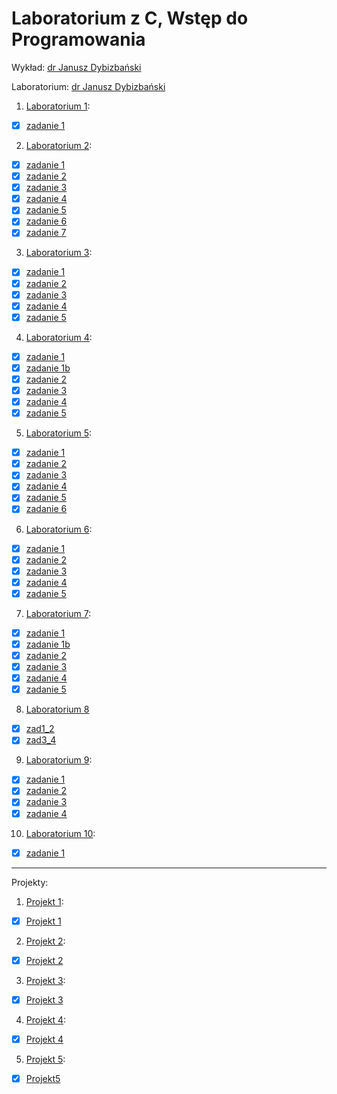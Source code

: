 # Laboratorium z C, Wstęp do Programowania

Wykład: [dr Janusz Dybizbański](https://inf.ug.edu.pl/~jdybiz/)

Laboratorium: [dr Janusz Dybizbański](https://inf.ug.edu.pl/~jdybiz/)

1. [Laboratorium 1](lab1):
  * [x] [zadanie 1](lab1/zad1.c)

2. [Laboratorium 2](lab2):
  * [x] [zadanie 1](lab2/zad1.c)
  * [x] [zadanie 2](lab2/zad2.c)
  * [x] [zadanie 3](lab2/zad3.c)
  * [x] [zadanie 4](lab2/zad4.c)
  * [x] [zadanie 5](lab2/zad5.c)
  * [x] [zadanie 6](lab2/zad6.c)
  * [x] [zadanie 7](lab2/zad7.c)
  
3. [Laboratorium 3](lab3):
  * [x] [zadanie 1](lab3/zad1.c)
  * [x] [zadanie 2](lab3/zad2.c)
  * [x] [zadanie 3](lab3/zad3.c)
  * [x] [zadanie 4](lab3/zad4.c)
  * [x] [zadanie 5](lab3/zad5.c)
  
4. [Laboratorium 4](lab4):
  * [x] [zadanie 1](lab4/zad1.c)
  * [x] [zadanie 1b](lab4/zad1b.c)
  * [x] [zadanie 2](lab4/zad2.c)
  * [x] [zadanie 3](lab4/zad3.c)
  * [x] [zadanie 4](lab4/zad4.c)
  * [x] [zadanie 5](lab4/zad5.c)
  
5. [Laboratorium 5](lab5):
  * [x] [zadanie 1](lab5/zad1.c)
  * [x] [zadanie 2](lab5/zad2.c)
  * [x] [zadanie 3](lab5/zad3.c)
  * [x] [zadanie 4](lab5/zad4.c)
  * [x] [zadanie 5](lab5/zad5.c)
  * [x] [zadanie 6](lab5/zad6.c)
  
6. [Laboratorium 6](lab6):
  * [x] [zadanie 1](lab6/zad1.c)
  * [x] [zadanie 2](lab6/zad2.c)
  * [x] [zadanie 3](lab6/zad3.c)
  * [x] [zadanie 4](lab6/zad4.c)
  * [x] [zadanie 5](lab6/zad5.c)
  
7. [Laboratorium 7](lab7):
  * [x] [zadanie 1](lab7/zad1.c)
  * [x] [zadanie 1b](lab7/zad1b.c)
  * [x] [zadanie 2](lab7/zad2.c)
  * [x] [zadanie 3](lab7/zad3.c)
  * [x] [zadanie 4](lab7/zad4.c)
  * [x] [zadanie 5](lab7/zad5.c)
  
8. [Laboratorium 8](lab8)
  * [x] [zad1_2](lab8/zad1_2.c)
  * [x] [zad3_4](lab8/zad3_4.c)

9. [Laboratorium 9](lab9):
  * [x] [zadanie 1](lab9/zad1.c)
  * [x] [zadanie 2](lab9/zad2.c)
  * [x] [zadanie 3](lab9/zad3.c)
  * [x] [zadanie 4](lab9/zad4.c)
  
10. [Laboratorium 10](lab10):
  * [x] [zadanie 1](lab10/zad1.c)
  
***************************************

Projekty:

1. [Projekt 1](Projekt1):
  * [x] [Projekt 1](Projekt1/Projekt1.c)

2. [Projekt 2](Projekt2):
  * [x] [Projekt 2](Projekt2/Projekt2.c)
  
3. [Projekt 3](Projekt3):
  * [x] [Projekt 3](Projekt3/Projekt3.c)
  
4. [Projekt 4](Projekt4):
  * [x] [Projekt 4](Projekt4/Projekt4.c)
 
5. [Projekt 5](Projekt5):
  * [x] [Projekt5](Projekt5/)
